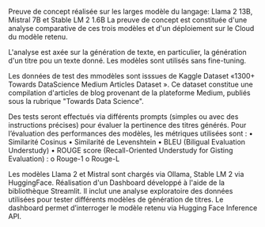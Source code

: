 Preuve de concept réalisée sur les larges modèle du langage: Llama 2 13B, Mistral 7B et Stable LM 2 1.6B
La preuve de concept est constituée d'une analyse comparative de ces trois modèles et d'un déploiement sur le Cloud du modèle retenu.

L'analyse est axée sur la génération de texte, en particulier, la génération d'un titre pou un texte donné.
Les modèles sont utilisés sans fine-tuning. 

Les données de test des mmodèles sont isssues de Kaggle Dataset «1300+ Towards DataScience Medium Articles Dataset ».
Ce dataset constitue une compilation d'articles de blog provenant de la plateforme Medium, publiés sous la rubrique "Towards Data Science".

Des tests seront effectués via différents prompts (simples ou avec des instructions précises) pour évaluer la pertinence des titres générés.
Pour l’évaluation des performances des modèles, les métriques utilisées sont :
• Similarité Cosinus
• Similarité de Levenshtein
• BLEU (Biligual Evaluation Understudy)
• ROUGE score (Recall-Oriented Understudy for Gisting Evaluation) :
o Rouge-1
o Rouge-L

Les modèles Llama 2 et Mistral sont chargés via Ollama, Stable LM 2 via HuggingFace.
Réalisation d'un Dashboard développé à l'aide de la bibliothèque Streamlit. Il inclut une analyse exploratoire des données utilisées pour tester différents modèles de génération de titres.
Le dashboard permet d’interroger le modèle retenu via Hugging Face Inference API.
